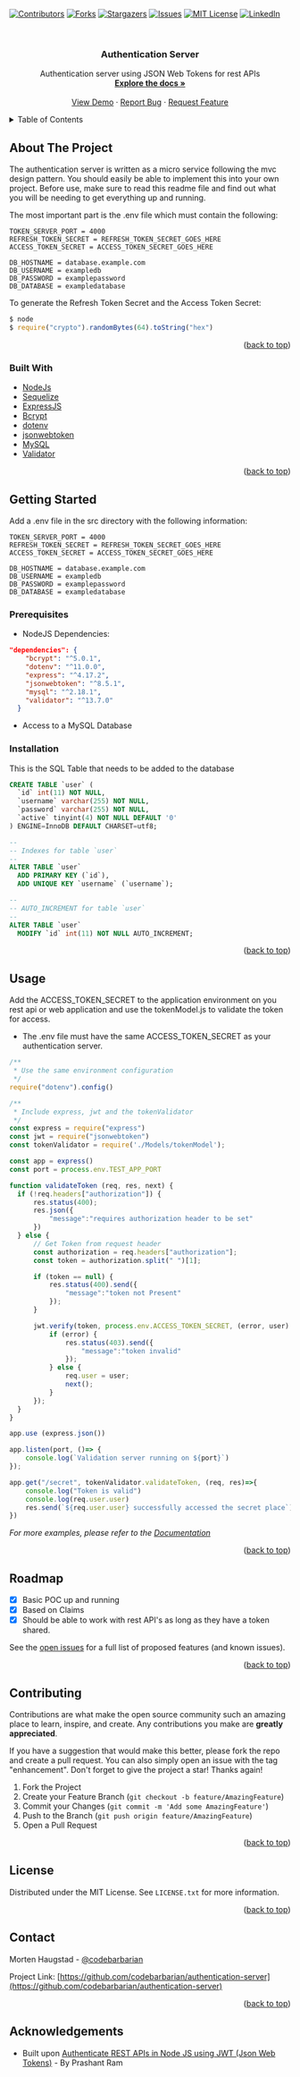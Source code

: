 <div id="top"></div>
<!--
*** Thanks for checking out the Best-README-Template. If you have a suggestion
*** that would make this better, please fork the repo and create a pull request
*** or simply open an issue with the tag "enhancement".
*** Don't forget to give the project a star!
*** Thanks again! Now go create something AMAZING! :D
-->



<!-- PROJECT SHIELDS -->
<!--
*** I'm using markdown "reference style" links for readability.
*** Reference links are enclosed in brackets [ ] instead of parentheses ( ).
*** See the bottom of this document for the declaration of the reference variables
*** for contributors-url, forks-url, etc. This is an optional, concise syntax you may use.
*** https://www.markdownguide.org/basic-syntax/#reference-style-links
-->
[![Contributors][contributors-shield]][contributors-url]
[![Forks][forks-shield]][forks-url]
[![Stargazers][stars-shield]][stars-url]
[![Issues][issues-shield]][issues-url]
[![MIT License][license-shield]][license-url]
[![LinkedIn][linkedin-shield]][linkedin-url]



<!-- PROJECT LOGO -->
<br />
<div align="center">
<h3 align="center">Authentication Server</h3>

  <p align="center">
    Authentication server using JSON Web Tokens for rest APIs
    <br />
    <a href="https://github.com/codebarbarian/authentication-server"><strong>Explore the docs »</strong></a>
    <br />
    <br />
    <a href="https://github.com/codebarbarian/authentication-server">View Demo</a>
    ·
    <a href="https://github.com/codebarbarian/authentication-server/issues">Report Bug</a>
    ·
    <a href="https://github.com/codebarbarian/authentication-server/issues">Request Feature</a>
  </p>
</div>



<!-- TABLE OF CONTENTS -->
<details>
  <summary>Table of Contents</summary>
  <ol>
    <li>
      <a href="#about-the-project">About The Project</a>
      <ul>
        <li><a href="#built-with">Built With</a></li>
      </ul>
    </li>
    <li>
      <a href="#getting-started">Getting Started</a>
      <ul>
        <li><a href="#prerequisites">Prerequisites</a></li>
        <li><a href="#installation">Installation</a></li>
      </ul>
    </li>
    <li><a href="#usage">Usage</a></li>
    <li><a href="#roadmap">Roadmap</a></li>
    <li><a href="#contributing">Contributing</a></li>
    <li><a href="#license">License</a></li>
    <li><a href="#contact">Contact</a></li>
  </ol>
</details>



<!-- ABOUT THE PROJECT -->
## About The Project

The authentication server is written as a micro service following the mvc design pattern. You should easily be able to implement this into your own project.
Before use, make sure to read this readme file and find out what you will be needing to get everything up and running. 

The most important part is the .env file which must contain the following: 

```text
TOKEN_SERVER_PORT = 4000
REFRESH_TOKEN_SECRET = REFRESH_TOKEN_SECRET_GOES_HERE
ACCESS_TOKEN_SECRET = ACCESS_TOKEN_SECRET_GOES_HERE

DB_HOSTNAME = database.example.com
DB_USERNAME = exampledb
DB_PASSWORD = examplepassword
DB_DATABASE = exampledatabase
```

To generate the Refresh Token Secret and the Access Token Secret: 
```js
$ node
$ require("crypto").randomBytes(64).toString("hex")
```

<p align="right">(<a href="#top">back to top</a>)</p>



### Built With

* [NodeJs](https://nodejs.org/)
* [Sequelize](https://sequelize.org/)
* [ExpressJS](https://expressjs.com/)
* [Bcrypt](https://github.com/kelektiv/node.bcrypt.js)
* [dotenv](https://github.com/motdotla/dotenv)
* [jsonwebtoken](https://github.com/auth0/node-jsonwebtoken)
* [MySQL](https://github.com/mysqljs/mysql)
* [Validator](https://github.com/validatorjs/validator.js)

<p align="right">(<a href="#top">back to top</a>)</p>



<!-- GETTING STARTED -->
## Getting Started
Add a .env file in the src directory with the following information: 
```text
TOKEN_SERVER_PORT = 4000
REFRESH_TOKEN_SECRET = REFRESH_TOKEN_SECRET_GOES_HERE
ACCESS_TOKEN_SECRET = ACCESS_TOKEN_SECRET_GOES_HERE

DB_HOSTNAME = database.example.com
DB_USERNAME = exampledb
DB_PASSWORD = examplepassword
DB_DATABASE = exampledatabase
```

### Prerequisites
- NodeJS Dependencies:

```json
"dependencies": {
    "bcrypt": "^5.0.1",
    "dotenv": "^11.0.0",
    "express": "^4.17.2",
    "jsonwebtoken": "^8.5.1",
    "mysql": "^2.18.1",
    "validator": "^13.7.0"
  }
```
- Access to a MySQL Database

### Installation
This is the SQL Table that needs to be added to the database

```SQL
CREATE TABLE `user` (
  `id` int(11) NOT NULL,
  `username` varchar(255) NOT NULL,
  `password` varchar(255) NOT NULL,
  `active` tinyint(4) NOT NULL DEFAULT '0'
) ENGINE=InnoDB DEFAULT CHARSET=utf8;

--
-- Indexes for table `user`
--
ALTER TABLE `user`
  ADD PRIMARY KEY (`id`),
  ADD UNIQUE KEY `username` (`username`);

--
-- AUTO_INCREMENT for table `user`
--
ALTER TABLE `user`
  MODIFY `id` int(11) NOT NULL AUTO_INCREMENT;
```

<p align="right">(<a href="#top">back to top</a>)</p>



<!-- USAGE EXAMPLES -->
## Usage
Add the ACCESS_TOKEN_SECRET to the application environment on you rest api or web application and use the tokenModel.js to validate the token for access.
- The .env file must have the same ACCESS_TOKEN_SECRET as your authentication server.

```js
/**
 * Use the same environment configuration
 */
require("dotenv").config()

/**
 * Include express, jwt and the tokenValidator
 */
const express = require("express")
const jwt = require("jsonwebtoken")
const tokenValidator = require('./Models/tokenModel');

const app = express()
const port = process.env.TEST_APP_PORT

function validateToken (req, res, next) {
  if (!req.headers["authorization"]) {
      res.status(400);
      res.json({
          "message":"requires authorization header to be set"
      })
  } else {
      // Get Token from request header
      const authorization = req.headers["authorization"];
      const token = authorization.split(" ")[1];

      if (token == null) {
          res.status(400).send({
              "message":"token not Present"
          });
      }

      jwt.verify(token, process.env.ACCESS_TOKEN_SECRET, (error, user) => {
          if (error) {
              res.status(403).send({
                  "message":"token invalid"
              });
          } else {
              req.user = user;
              next();
          }
      });
  }
}

app.use (express.json())

app.listen(port, ()=> {
    console.log(`Validation server running on ${port}`)
});

app.get("/secret", tokenValidator.validateToken, (req, res)=>{
    console.log("Token is valid")
    console.log(req.user.user)
    res.send(`${req.user.user} successfully accessed the secret place`)
})
``` 

_For more examples, please refer to the [Documentation](https://example.com)_

<p align="right">(<a href="#top">back to top</a>)</p>



<!-- ROADMAP -->
## Roadmap

- [X] Basic POC up and running
- [X] Based on Claims 
- [X] Should be able to work with rest API's as long as they have a token shared. 

See the [open issues](https://github.com/codebarbarian/authentication-server/issues) for a full list of proposed features (and known issues).

<p align="right">(<a href="#top">back to top</a>)</p>



<!-- CONTRIBUTING -->
## Contributing

Contributions are what make the open source community such an amazing place to learn, inspire, and create. Any contributions you make are **greatly appreciated**.

If you have a suggestion that would make this better, please fork the repo and create a pull request. You can also simply open an issue with the tag "enhancement".
Don't forget to give the project a star! Thanks again!

1. Fork the Project
2. Create your Feature Branch (`git checkout -b feature/AmazingFeature`)
3. Commit your Changes (`git commit -m 'Add some AmazingFeature'`)
4. Push to the Branch (`git push origin feature/AmazingFeature`)
5. Open a Pull Request

<p align="right">(<a href="#top">back to top</a>)</p>


<!-- LICENSE -->
## License

Distributed under the MIT License. See `LICENSE.txt` for more information.

<p align="right">(<a href="#top">back to top</a>)</p>



<!-- CONTACT -->
## Contact

Morten Haugstad - [@codebarbarian](https://twitter.com/codebarbarian)

Project Link: [https://github.com/codebarbarian/authentication-server](https://github.com/codebarbarian/authentication-server)

<p align="right">(<a href="#top">back to top</a>)</p>

## Acknowledgements
- Built upon [Authenticate REST APIs in Node JS using JWT (Json Web Tokens)](https://medium.com/@prashantramnyc/authenticate-rest-apis-in-node-js-using-jwt-json-web-tokens-f0e97669aad3) - By Prashant Ram

<!-- MARKDOWN LINKS & IMAGES -->
<!-- https://www.markdownguide.org/basic-syntax/#reference-style-links -->
[contributors-shield]: https://img.shields.io/github/contributors/codebarbarian/authentication-server.svg?style=for-the-badge
[contributors-url]: https://github.com/codebarbarian/authentication-server/graphs/contributors
[forks-shield]: https://img.shields.io/github/forks/codebarbarian/authentication-server.svg?style=for-the-badge
[forks-url]: https://github.com/codebarbarian/authentication-server/network/members
[stars-shield]: https://img.shields.io/github/stars/codebarbarian/authentication-server.svg?style=for-the-badge
[stars-url]: https://github.com/codebarbarian/authentication-server/stargazers
[issues-shield]: https://img.shields.io/github/issues/codebarbarian/authentication-server.svg?style=for-the-badge
[issues-url]: https://github.com/codebarbarian/authentication-server/issues
[license-shield]: https://img.shields.io/github/license/codebarbarian/authentication-server.svg?style=for-the-badge
[license-url]: https://github.com/codebarbarian/authentication-server/blob/master/LICENSE.txt
[linkedin-shield]: https://img.shields.io/badge/-LinkedIn-black.svg?style=for-the-badge&logo=linkedin&colorB=555
[linkedin-url]: https://linkedin.com/in/mortenhaugstad
[product-screenshot]: images/screenshot.png

